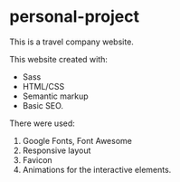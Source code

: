 # personal-project

This is a travel company website.

This website created with:

- Sass
- HTML/CSS
- Semantic markup
- Basic SEO.

There were used:

1. Google Fonts, Font Awesome
2. Responsive layout
3. Favicon
4. Animations for the interactive elements.
